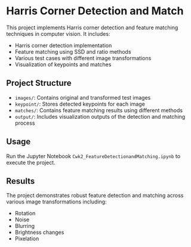 # Harris Corner Detection and Match

This project implements Harris corner detection and feature matching techniques in computer vision. It includes:

- Harris corner detection implementation
- Feature matching using SSD and ratio methods
- Various test cases with different image transformations
- Visualization of keypoints and matches

## Project Structure

- `images/`: Contains original and transformed test images
- `keypoint/`: Stores detected keypoints for each image
- `matches/`: Contains feature matching results using different methods
- `output/`: Includes visualization outputs of the detection and matching process

## Usage

Run the Jupyter Notebook `Cwk2_FeatureDetectionandMatching.ipynb` to execute the project.

## Results

The project demonstrates robust feature detection and matching across various image transformations including:
- Rotation
- Noise
- Blurring
- Brightness changes
- Pixelation
